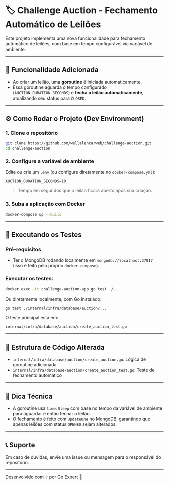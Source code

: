 
# 🏷️ Challenge Auction - Fechamento Automático de Leilões

Este projeto implementa uma nova funcionalidade para fechamento automático de leilões, com base em tempo configurável via variável de ambiente.

---

## 🚀 Funcionalidade Adicionada

- Ao criar um leilão, uma **goroutine** é iniciada automaticamente.
- Essa goroutine aguarda o tempo configurado (`AUCTION_DURATION_SECONDS`) e **fecha o leilão automaticamente**, atualizando seu status para `CLOSED`.

---

## ⚙️ Como Rodar o Projeto (Dev Environment)

### 1. Clone o repositório

```bash
git clone https://github.com/wellalencarweb/challenge-auction.git
cd challenge-auction
```

### 2. Configure a variável de ambiente

Edite ou crie um `.env` (ou configure diretamente no `docker-compose.yml`):

```env
AUCTION_DURATION_SECONDS=10
```

> Tempo em segundos que o leilão ficará aberto após sua criação.

### 3. Suba a aplicação com Docker

```bash
docker-compose up --build
```

---

## 🧪 Executando os Testes

### Pré-requisitos

- Ter o MongoDB rodando localmente em `mongodb://localhost:27017`
  (isso é feito pelo próprio `docker-compose`).

### Executar os testes:

```bash
docker exec -it challenge-auction-app go test ./...
```

Ou diretamente localmente, com Go instalado:

```bash
go test ./internal/infra/database/auction/...
```

O teste principal está em:

```
internal/infra/database/auction/create_auction_test.go
```

---

## 📁 Estrutura de Código Alterada

- `internal/infra/database/auction/create_auction.go`: Lógica de goroutine adicionada
- `internal/infra/database/auction/create_auction_test.go`: Teste de fechamento automático

---

## 🧠 Dica Técnica

- A goroutine usa `time.Sleep` com base no tempo da variável de ambiente para aguardar e então fechar o leilão.
- O fechamento é feito com `UpdateOne` no MongoDB, garantindo que apenas leilões com status `OPENED` sejam alterados.

---

## 📞 Suporte

Em caso de dúvidas, envie uma issue ou mensagem para o responsável do repositório.

---

Desenvolvido com 💡 por Go Expert 🚀
